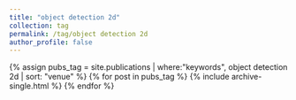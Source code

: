```yaml
---
title: "object detection 2d"
collection: tag
permalink: /tag/object detection 2d
author_profile: false
---
```

{% assign pubs_tag = site.publications | where:"keywords", object detection 2d | sort: "venue" %}
{% for post in pubs_tag %}
  {% include archive-single.html %}
{% endfor %}